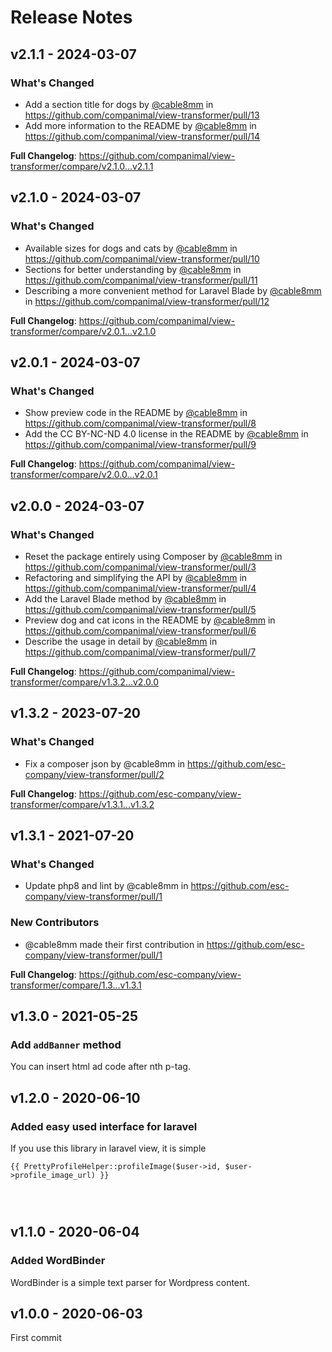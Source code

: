 # Release Notes

## v2.1.1 - 2024-03-07

### What's Changed

* Add a section title for dogs by [@cable8mm](https://github.com/cable8mm) in https://github.com/companimal/view-transformer/pull/13
* Add more information to the README by [@cable8mm](https://github.com/cable8mm) in https://github.com/companimal/view-transformer/pull/14

**Full Changelog**: https://github.com/companimal/view-transformer/compare/v2.1.0...v2.1.1

## v2.1.0 - 2024-03-07

### What's Changed

* Available sizes for dogs and cats by [@cable8mm](https://github.com/cable8mm) in https://github.com/companimal/view-transformer/pull/10
* Sections for better understanding by [@cable8mm](https://github.com/cable8mm) in https://github.com/companimal/view-transformer/pull/11
* Describing a more convenient method for Laravel Blade by [@cable8mm](https://github.com/cable8mm) in https://github.com/companimal/view-transformer/pull/12

**Full Changelog**: https://github.com/companimal/view-transformer/compare/v2.0.1...v2.1.0

## v2.0.1 - 2024-03-07

### What's Changed

* Show preview code in the README by [@cable8mm](https://github.com/cable8mm) in https://github.com/companimal/view-transformer/pull/8
* Add the CC BY-NC-ND 4.0 license in the README by [@cable8mm](https://github.com/cable8mm) in https://github.com/companimal/view-transformer/pull/9

**Full Changelog**: https://github.com/companimal/view-transformer/compare/v2.0.0...v2.0.1

## v2.0.0 - 2024-03-07

### What's Changed

* Reset the package entirely using Composer by [@cable8mm](https://github.com/cable8mm) in https://github.com/companimal/view-transformer/pull/3
* Refactoring and simplifying the API by [@cable8mm](https://github.com/cable8mm) in https://github.com/companimal/view-transformer/pull/4
* Add the Laravel Blade method by [@cable8mm](https://github.com/cable8mm) in https://github.com/companimal/view-transformer/pull/5
* Preview dog and cat icons in the README by [@cable8mm](https://github.com/cable8mm) in https://github.com/companimal/view-transformer/pull/6
* Describe the usage in detail by [@cable8mm](https://github.com/cable8mm) in https://github.com/companimal/view-transformer/pull/7

**Full Changelog**: https://github.com/companimal/view-transformer/compare/v1.3.2...v2.0.0

## v1.3.2 - 2023-07-20

### What's Changed

- Fix a composer json by @cable8mm in https://github.com/esc-company/view-transformer/pull/2

**Full Changelog**: https://github.com/esc-company/view-transformer/compare/v1.3.1...v1.3.2

## v1.3.1 - 2021-07-20

### What's Changed

- Update php8 and lint by @cable8mm in https://github.com/esc-company/view-transformer/pull/1

### New Contributors

- @cable8mm made their first contribution in https://github.com/esc-company/view-transformer/pull/1

**Full Changelog**: https://github.com/esc-company/view-transformer/compare/1.3...v1.3.1

## v1.3.0 - 2021-05-25

### Add `addBanner` method

You can insert html ad code after nth p-tag.

## v1.2.0 - 2020-06-10

### Added easy used interface for laravel

If you use this library in laravel view, it is simple

```blade
{{ PrettyProfileHelper::profileImage($user->id, $user->profile_image_url) }}




```
## v1.1.0 - 2020-06-04

### Added WordBinder

WordBinder is a simple text parser for Wordpress content.

## v1.0.0 - 2020-06-03

First commit
